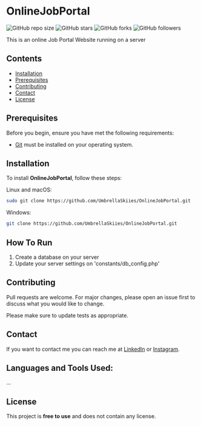 # OnlineJobPortal

![GitHub repo size](https://img.shields.io/github/repo-size/UmbrellaSkiies/web_Scraper)
![GitHub stars](https://img.shields.io/github/stars/UmbrellaSkiies/web_Scraper?style=social)
![GitHub forks](https://img.shields.io/github/forks/UmbrellaSkiies/web_Scraper?style=social)
![GitHub followers](https://img.shields.io/github/followers/UmbrellaSkiies?label=Followers&logoColor=blue&style=social)

This is an online Job Portal Website running on a server

## Contents
 * [Installation](#installation)
 * [Prerequisites](#prerequisites)
 * [Contributing](#contributing)
 * [Contact](#contact)
 * [License](#license)

## Prerequisites
Before you begin, ensure you have met the following requirements:

* [Git](https://git-scm.com/downloads "Download Git") must be installed on your operating system.

## Installation
To install **OnlineJobPortal**, follow these steps:

Linux and macOS:

```bash
sudo git clone https://github.com/UmbrellaSkiies/OnlineJobPortal.git
```

Windows:

```bash
git clone https://github.com/UmbrellaSkiies/OnlineJobPortal.git
```

## How To Run
1. Create a database on your server
3. Update your server settings on 'constants/db_config.php'

## Contributing
Pull requests are welcome. For major changes, please open an issue first
to discuss what you would like to change.

Please make sure to update tests as appropriate.

## Contact
If you want to contact me you can reach me at [LinkedIn](https://linkedin.com/in/neo-titebe-120536254) or [Instagram](https://instagram.com/9teen_99).

<h2 align="left">Languages and Tools Used:</h2>
...

## License
This project is **free to use** and does not contain any license.
